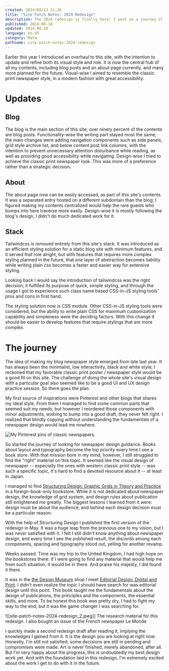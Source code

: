 ```yaml
---
created: 2024/08/13 21:26
title: "Site Patch Notes: 2024 Redesign"
description: The 2024 redesign is finally here! I went on a journey of learning editorial design, and did an overhaul to this site's design, both functionality-wise and visual-wise.
published: 2024-08-18
updated: 2024-08-18
language: en-US
category: Meta
pathname: site-patch-notes-2024-redesign
---
```


Earlier this year I introduced an overhaul to this site, with the intention to update and refine both its visual style and role. It is now the central hub of all my contents, including blog posts and an about page currently, and many more planned for the future. Visual-wise I aimed to resemble the classic print newspaper style, in a modern fashion with great accessibility.

# Updates

## Blog

The blog is the main section of this site; over ninety percent of the contents are blog posts. Functionality-wise the writing part stayed most the same; the main changes were adding navigation components such as side panels, grid style archive list, and below content post link columns, with the intention to prevent unnecessary attention disturbance while reading, as well as providing good accessibility while navigating. Design-wise I tried to achieve the classic print newspaper look. This was more of a preference rather than a strategic decision.

## About

The about page now can be easily accessed, as part of this site's contents. It was a separated entry hosted on a different subdomain than the blog; I figured making my contents centralized would help the rare guests who bumps into here traverse more easily. Design-wise it is mostly following the blog's design, I didn't do much dedicated work for it.

## Stack

Tailwindcss is removed entirely from this site's stack. It was introduced as an efficient styling solution for a static blog site with minimum features, and it served that role alright, but with features that requires more complex styling planned in the future, that one layer of abstraction becomes liability while writing plain css becomes a faster and easier way for extensive styling.

Looking back I would say the introduction of tailwindcss was the right decision; it fulfilled its purpose of quick, simple styling, and through the usage I got to experience such class name based CSS-in-JS styling tools' pros and cons in first hand.

The styling solution now is CSS module. Other CSS-in-JS styling tools were considered, but the ability to write plain CSS for maximum customization capability and simpleness were the deciding factors. With this change it should be easier to develop features that require stylings that are more complex.

# The journey

The idea of making my blog newspaper style emerged from late last year. It has always been the minimalist, low interactivity, black and white style; I reckoned that my favorable classic print poster / newspaper style would be a good fit on this site. The challenge of doing the whole site's visual design with a particular goal also seemed like to be a good UI and UX design practice session. So there goes the plan.

My first source of inspirations were Pinterest and other blogs that shares my ideal style. From them I managed to find some common parts that seemed suit my needs; but however I reordered those components with minor adjustments, wishing to bump into a good draft, they never felt right. I realized that blindly copying without understanding the fundamentals of a newspaper design would lead me nowhere.

![](site-patch-notes-2024-redesign_1.png "My Pinterest pins of classic newspapers.")

So started the journey of looking for newspaper design guidance. Books about layout and typography become the top priority every time I see a book store. With that mission bore in my mind, however, I still struggled to find the "right" material on this topic. It seemed like the visual design of newspaper -- especially the ones with western classic print style -- was such a specific topic, it's hard to find a devoted resource about it -- at least in Japan.

I managed to find [Structuring Design: Graphic Grids in Theory and Practice](https://www.niggli.ch/en/produkt/structuring-design/) in a foreign-book-only bookstore. While it is not dedicated about newspaper design, the knowledge of grid system, and design rules about publication still enlightened me greatly. The biggest lessons I learned from it were: design must be about the audience; and behind each design decision must be a particular reason.

With the help of Structuring Design I published the first version of the redesign in May. It was a huge leap from the previous one to my vision, but I was never satisfied with it. I felt I still didn't know anything about newspaper design, and every time I see the published result, the discords among each components, spacing and typography stood out, yelling for another revamp.

Weeks passed. Time was my trip to the United Kingdom, I had high hope on the bookstores there: if I were going to find any material that would help me from such situation, it would be in there. And praise his majesty, I did found it there.

It was in the [the Design Museum](https://designmuseum.org/) shop I meet [Editorial Design: Digital and Print](https://www.laurenceking.com/products/editorial-design). I didn't even realize the topic I should have search for was editorial design until this point. This book taught me the fundamentals about the design of publications, the principles and the components, the essential skills, and more. To be honest this book was pretty dry, I had to fight my way to the end; but it was the game changer I was searching for.

![[site-patch-notes-2024-redesign_2.jpeg]]
The research material for this redesign. I also bought an issue of the French newspaper Le Monde

I quickly made a second redesign draft after reading it, implying the knowledges I gained from it. It is the design you are looking at right now. Honestly, I'm still not satisfied; some decisions are still in pending and compromises were made. Art is never finished, merely abandoned, after all. But I'm very happy about the progress; this is undoubtedly my best design work yet. And with the foundation laid in this redesign, I'm extremely excited about the work I get to do with it in the future.
